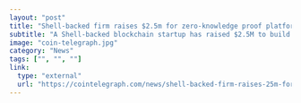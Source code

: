 ```yaml
---
layout: "post"
title: "Shell-backed firm raises $2.5m for zero-knowledge proof platform"
subtitle: "A Shell-backed blockchain startup has raised $2.5M to build an enterprise platform featuring zero-knowledge proofs."
image: "coin-telegraph.jpg"
category: "News"
tags: ["", "", ""]
link:
  type: "external"
  url: "https://cointelegraph.com/news/shell-backed-firm-raises-25m-for-zero-knowledge-proof-platform"
---
```

